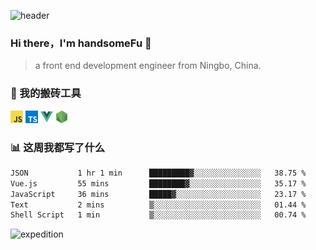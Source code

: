 ![header](https://raw.githubusercontent.com/fzq1998/fzq1998/master/header.png)

### Hi there，I'm handsomeFu 👋

> a front end development engineer from Ningbo, China.

### 🔧 我的搬砖工具
<code><img height="20" src="https://raw.githubusercontent.com/github/explore/80688e429a7d4ef2fca1e82350fe8e3517d3494d/topics/javascript/javascript.png" alt="javascript"></code>
<code><img height="20" src="https://raw.githubusercontent.com/github/explore/80688e429a7d4ef2fca1e82350fe8e3517d3494d/topics/typescript/typescript.png" alt="typescript"></code>
<code><img height="20" src="https://raw.githubusercontent.com/github/explore/80688e429a7d4ef2fca1e82350fe8e3517d3494d/topics/vue/vue.png" alt="vue"></code>
<code><img height="20" src="https://raw.githubusercontent.com/github/explore/80688e429a7d4ef2fca1e82350fe8e3517d3494d/topics/nodejs/nodejs.png" alt="nodejs"></code>



### 📊 这周我都写了什么
<!--START_SECTION:waka-->

```txt
JSON           1 hr 1 min      █████████▓░░░░░░░░░░░░░░░   38.75 %
Vue.js         55 mins         ████████▓░░░░░░░░░░░░░░░░   35.17 %
JavaScript     36 mins         █████▓░░░░░░░░░░░░░░░░░░░   23.17 %
Text           2 mins          ▒░░░░░░░░░░░░░░░░░░░░░░░░   01.44 %
Shell Script   1 min           ▒░░░░░░░░░░░░░░░░░░░░░░░░   00.74 %
```

<!--END_SECTION:waka-->


![expedition](https://raw.githubusercontent.com/fzq1998/fzq1998/master/expedition.gif)

